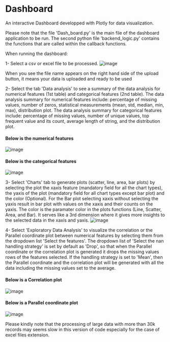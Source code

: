 # Dashboard
An interactive Dashboard developped with Plotly for data visualization.

Please note that the file 'Dash_board.py' is the main file of the dashboard application to be run. The second python file 'backend_logic.py' contains the functions that are called within the callback functions.

When running the dashboard:

1- Select a csv or excel file to be processed.
![image](https://github.com/user-attachments/assets/6bc5c956-0545-4731-86cb-485a7b13081c)

When you see the file name appears on the right hand side of the upload button, it means your data is uploaded and ready to be used 

2- Select the tab 'Data analysis' to see a summary of the data analysis for numerical features (1st table) and categorical features (2nd table).
The data analysis summary for numerical features include: percentage of missing values, number of zeros, statistical measurements (mean, std, median, min, max), distribution plot.
The data analysis summary for categorical features include: percentage of missing values, number of unique values, top frequent value and its count, average length of string, and the distribution plot.
#### Below is the numerical features
![image](https://github.com/user-attachments/assets/69cb3f87-40f8-4ac1-adf1-8345b27c473d)
#### Below is the categorical features
![image](https://github.com/user-attachments/assets/3cf015dd-1491-4cd0-9939-3b610069548a)

3- Select 'Charts' tab to generate plots (scatter, line, area, bar plots) by selecting the plot the xaxis feature (mandatory field for all the chart types), the yaxis of the plot (mandatory field for all chart types except bar plot) and the color (Optional). 
For the Bar plot selecting xaxis without selecting the yaxis result in bar plot with values on the xaxis and their counts on the yaxis.
The color is the paramater color in the plots functions (Line, Scatter, Area, and Bar). It serves like a 3rd dimension where it gives more insights to the selected data in the xaxis and yaxis.
![image](https://github.com/user-attachments/assets/7901c995-d909-4245-bda9-796e2e57e142)

4- Select 'Exploratory Data Analysis' to visualize the correlation or the Parallel coordinate plot between numerical features by selecting them from the dropdown list 'Select the features'. The dropdown list of 'Select the nan handling strategy' is set by default as 'Drop', so that when the Parallel coordinate or the correlation plot is generated it drops the missing values rows of the features selected. If the handling strategy is set to 'Mean', then the Parallel coordinate and the correlation plot will be generated with all the data including the missing values set to the average.
#### Below is a Correlation plot
![image](https://github.com/user-attachments/assets/c5faf3fb-12bf-4ab9-933b-e19744f86a47)
#### Below is a Parallel coordinate plot
![image](https://github.com/user-attachments/assets/3ff86f43-a7a8-4bae-b605-2f4f7d1e73c4)


Please kindly note that the processing of large data with more than 30k records may seems slow in this version of code especially for the case of excel files extension.

